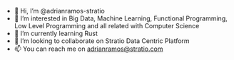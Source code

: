 - 👋 Hi, I’m @adrianramos-stratio
- 👀 I’m interested in Big Data, Machine Learning, Functional Programming, Low Level Programming and all related with Computer Science
- 🌱 I’m currently learning Rust
- 💞️ I’m looking to collaborate on Stratio Data Centric Platform
- 📫 You can reach me on adrianramos@stratio.com

<!---
AdriStratio/AdriStratio is a ✨ special ✨ repository because its `README.md` (this file) appears on your GitHub profile.
You can click the Preview link to take a look at your changes.
--->
